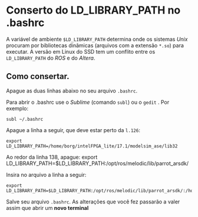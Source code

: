 
# Conserto do LD_LIBRARY_PATH no .bashrc


A variável de ambiente `$LD_LIBRARY_PATH` determina onde os sistemas *Unix* procuram por bibliotecas dinâmicas (arquivos com a extensão `*.so`) para executar. A versão em Linux do SSD tem um conflito entre os `LD_LIBRARY_PATH` do *ROS* e do *Altera*.




## Como consertar. 


Apague as duas linhas abaixo no seu arquivo `.bashrc`.

Para abrir o .bashrc use o *Sublime* (comando `subl`) ou o `gedit` . Por exemplo:

    subl ~/.bashrc

Apague a linha a seguir, que deve estar perto da `l.126`:

    export LD_LIBRARY_PATH=/home/borg/intelFPGA_lite/17.1/modelsim_ase/lib32



Ao redor da linha 138, apague:
    export LD_LIBRARY_PATH=$LD_LIBRARY_PATH:/opt/ros/melodic/lib/parrot_arsdk/


Insira no arquivo a linha a seguir:

    export LD_LIBRARY_PATH=$LD_LIBRARY_PATH:/opt/ros/melodic/lib/parrot_arsdk/:/home/borg/intelFPGA_lite/17.1/modelsim_ase/lib32

Salve seu arquivo `.bashrc`. As alterações que você fez passarão a valer assim que abrir um **novo terminal**





